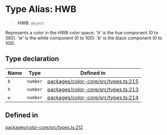 # Type Alias: HWB

> **HWB**: `object`

Represents a color in the HWB color space.
'h' is the hue component (0 to 360).
'w' is the white component (0 to 100).
'b' is the black component (0 to 100).

## Type declaration

| Name | Type | Defined in |
| ------ | ------ | ------ |
| `b` | `number` | [packages/color-core/src/types.ts:215](https://github.com/iamlite/color-core-mono-test/blob/d94d70fcd3b8bc32b54a8388048088ead1ff133f/packages/color-core/src/types.ts#L215) |
| `h` | `number` | [packages/color-core/src/types.ts:213](https://github.com/iamlite/color-core-mono-test/blob/d94d70fcd3b8bc32b54a8388048088ead1ff133f/packages/color-core/src/types.ts#L213) |
| `w` | `number` | [packages/color-core/src/types.ts:214](https://github.com/iamlite/color-core-mono-test/blob/d94d70fcd3b8bc32b54a8388048088ead1ff133f/packages/color-core/src/types.ts#L214) |

## Defined in

[packages/color-core/src/types.ts:212](https://github.com/iamlite/color-core-mono-test/blob/d94d70fcd3b8bc32b54a8388048088ead1ff133f/packages/color-core/src/types.ts#L212)
